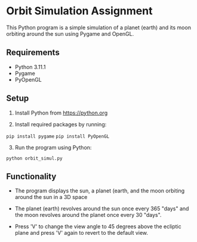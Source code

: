 # Orbit Simulation Assignment

This Python program is a simple simulation of a planet (earth) and its moon orbiting around the sun using Pygame and OpenGL.


## Requirements
- Python 3.11.1
- Pygame
- PyOpenGL


## Setup
1. Install Python from https://python.org

2. Install required packages by running:

` pip install pygame `
` pip install PyOpenGL `


3. Run the program using Python:

` python orbit_simul.py `



## Functionality
- The program displays the sun, a planet (earth, and the moon orbiting around the sun in a 3D space

- The planet (earth) revolves around the sun once every 365 "days" and the moon revolves around the planet once every 30 "days".

- Press 'V' to change the view angle to 45 degrees above the ecliptic plane and press 'V' again to revert to the default view.
